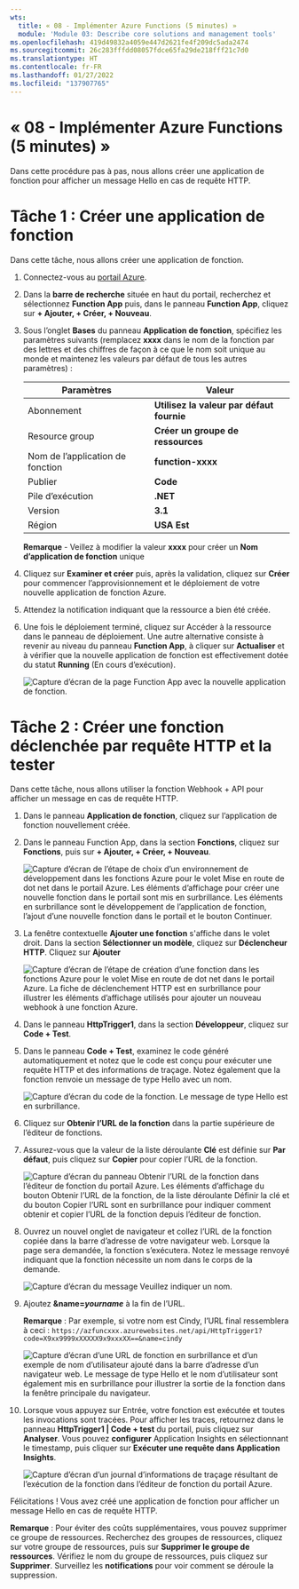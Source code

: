 ```yaml
---
wts:
  title: « 08 - Implémenter Azure Functions (5 minutes) »
  module: 'Module 03: Describe core solutions and management tools'
ms.openlocfilehash: 419d49832a4059e447d2621fe4f209dc5ada2474
ms.sourcegitcommit: 26c283fffdd08057fdce65fa29de218fff21c7d0
ms.translationtype: HT
ms.contentlocale: fr-FR
ms.lasthandoff: 01/27/2022
ms.locfileid: "137907765"
---
```

# <a name="08---implement-azure-functions-5-min"></a>« 08 - Implémenter Azure Functions (5 minutes) »

Dans cette procédure pas à pas, nous allons créer une application de fonction pour afficher un message Hello en cas de requête HTTP. 

# <a name="task-1-create-a-function-app"></a>Tâche 1 : Créer une application de fonction 

Dans cette tâche, nous allons créer une application de fonction.

1. Connectez-vous au [portail Azure](https://portal.azure.com).

2. Dans la **barre de recherche** située en haut du portail, recherchez et sélectionnez **Function App** puis, dans le panneau **Function App**, cliquez sur **+ Ajouter, + Créer, + Nouveau**.

3. Sous l’onglet **Bases** du panneau **Application de fonction**, spécifiez les paramètres suivants (remplacez **xxxx** dans le nom de la fonction par des lettres et des chiffres de façon à ce que le nom soit unique au monde et maintenez les valeurs par défaut de tous les autres paramètres) : 

    | Paramètres | Valeur |
    | -- | --|
    | Abonnement | **Utilisez la valeur par défaut fournie** |
    | Resource group | **Créer un groupe de ressources** |
    | Nom de l’application de fonction | **function-xxxx** |
    | Publier | **Code** |
    | Pile d’exécution | **.NET** |
    | Version | **3.1** |
    | Région | **USA Est** |

    **Remarque** - Veillez à modifier la valeur **xxxx** pour créer un **Nom d’application de fonction** unique

4. Cliquez sur **Examiner et créer** puis, après la validation, cliquez sur **Créer** pour commencer l’approvisionnement et le déploiement de votre nouvelle application de fonction Azure.

5. Attendez la notification indiquant que la ressource a bien été créée.

6. Une fois le déploiement terminé, cliquez sur Accéder à la ressource dans le panneau de déploiement. Une autre alternative consiste à revenir au niveau du panneau **Function App**, à cliquer sur **Actualiser** et à vérifier que la nouvelle application de fonction est effectivement dotée du statut **Running** (En cours d’exécution). 

    ![Capture d’écran de la page Function App avec la nouvelle application de fonction.](../images/0701.png)

# <a name="task-2-create-a-http-triggered-function-and-test"></a>Tâche 2 : Créer une fonction déclenchée par requête HTTP et la tester

Dans cette tâche, nous allons utiliser la fonction Webhook + API pour afficher un message en cas de requête HTTP. 

1. Dans le panneau **Application de fonction**, cliquez sur l’application de fonction nouvellement créée. 

2. Dans le panneau Function App, dans la section **Fonctions**, cliquez sur **Fonctions**, puis sur **+ Ajouter, + Créer, + Nouveau**.

    ![Capture d’écran de l’étape de choix d’un environnement de développement dans les fonctions Azure pour le volet Mise en route de dot net dans le portail Azure. Les éléments d’affichage pour créer une nouvelle fonction dans le portail sont mis en surbrillance. Les éléments en surbrillance sont le développement de l’application de fonction, l’ajout d’une nouvelle fonction dans le portail et le bouton Continuer.](../images/0702.png)

3. La fenêtre contextuelle **Ajouter une fonction** s'affiche dans le volet droit. Dans la section **Sélectionner un modèle**, cliquez sur **Déclencheur HTTP**. Cliquez sur **Ajouter** 

    ![Capture d’écran de l’étape de création d’une fonction dans les fonctions Azure pour le volet Mise en route de dot net dans le portail Azure. La fiche de déclenchement HTTP est en surbrillance pour illustrer les éléments d’affichage utilisés pour ajouter un nouveau webhook à une fonction Azure.](../images/0702a.png)

4. Dans le panneau **HttpTrigger1**, dans la section **Développeur**, cliquez sur **Code + Test**. 

5. Dans le panneau **Code + Test**, examinez le code généré automatiquement et notez que le code est conçu pour exécuter une requête HTTP et des informations de traçage. Notez également que la fonction renvoie un message de type Hello avec un nom. 

    ![Capture d’écran du code de la fonction. Le message de type Hello est en surbrillance.](../images/0704.png)

6. Cliquez sur **Obtenir l’URL de la fonction** dans la partie supérieure de l’éditeur de fonctions. 

7. Assurez-vous que la valeur de la liste déroulante **Clé** est définie sur **Par défaut**, puis cliquez sur **Copier** pour copier l’URL de la fonction. 

    ![Capture d’écran du panneau Obtenir l’URL de la fonction dans l’éditeur de fonction du portail Azure. Les éléments d’affichage du bouton Obtenir l’URL de la fonction, de la liste déroulante Définir la clé et du bouton Copier l’URL sont en surbrillance pour indiquer comment obtenir et copier l’URL de la fonction depuis l’éditeur de fonction.](../images/0705.png)

8. Ouvrez un nouvel onglet de navigateur et collez l’URL de la fonction copiée dans la barre d’adresse de votre navigateur web. Lorsque la page sera demandée, la fonction s’exécutera. Notez le message renvoyé indiquant que la fonction nécessite un nom dans le corps de la demande.

    ![Capture d’écran du message Veuillez indiquer un nom.](../images/0706.png)

9. Ajoutez **&name=*yourname*** à la fin de l’URL.

    **Remarque** : Par exemple, si votre nom est Cindy, l’URL final ressemblera à ceci : `https://azfuncxxx.azurewebsites.net/api/HttpTrigger1?code=X9xx9999xXXXXX9x9xxxXX==&name=cindy`

    ![Capture d’écran d’une URL de fonction en surbrillance et d’un exemple de nom d’utilisateur ajouté dans la barre d’adresse d’un navigateur web. Le message de type Hello et le nom d’utilisateur sont également mis en surbrillance pour illustrer la sortie de la fonction dans la fenêtre principale du navigateur.](../images/0707.png)

10. Lorsque vous appuyez sur Entrée, votre fonction est exécutée et toutes les invocations sont tracées. Pour afficher les traces, retournez dans le panneau **HttpTrigger1 \| Code + test** du portail, puis cliquez sur **Analyser**. Vous pouvez **configurer** Application Insights en sélectionnant le timestamp, puis cliquer sur **Exécuter une requête dans Application Insights**.

    ![Capture d’écran d’un journal d’informations de traçage résultant de l’exécution de la fonction dans l’éditeur de fonction du portail Azure.](../images/0709.png) 

Félicitations ! Vous avez créé une application de fonction pour afficher un message Hello en cas de requête HTTP.  

**Remarque** : Pour éviter des coûts supplémentaires, vous pouvez supprimer ce groupe de ressources. Recherchez des groupes de ressources, cliquez sur votre groupe de ressources, puis sur **Supprimer le groupe de ressources**. Vérifiez le nom du groupe de ressources, puis cliquez sur **Supprimer**. Surveillez les **notifications** pour voir comment se déroule la suppression.
